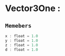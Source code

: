 
# Vector3One : 
## ```Memebers```    
```rust
x : float = 1.0  
y : float = 1.0  
z : float = 1.0  
d : float = 1.0  
```


